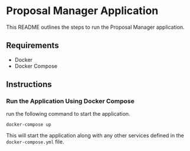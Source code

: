 # Proposal Manager Application

This README outlines the steps to run the Proposal Manager application.

## Requirements

- Docker
- Docker Compose

## Instructions
### Run the Application Using Docker Compose

run the following command to start the application.

```
docker-compose up
```

This will start the application along with any other services defined in the `docker-compose.yml` file.
